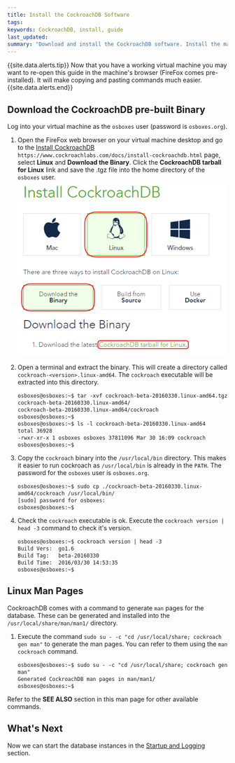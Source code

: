 ```yaml
---
title: Install the CockroachDB Software
tags: 
keywords: CockroachDB, install, guide
last_updated: 
summary: "Download and install the CockroachDB software. Install the man pages for easy reference."
---
```


{{site.data.alerts.tip}}
Now that you have a working virtual machine you may want to re-open this guide in the machine's browser (FireFox comes pre-installed). It will make copying and pasting commands much easier.
{{site.data.alerts.end}}

## Download the CockroachDB pre-built Binary

Log into your virtual machine as the `osboxes` user (password is `osboxes.org`).

1. Open the FireFox web browser on your virtual machine desktop and go to the [Install CockroachDB](https://www.cockroachlabs.com/docs/install-cockroachdb.html) `https://www.cockroachlabs.com/docs/install-cockroachdb.html` page, select **Linux** and **Download the Binary**. Click the **CockroachDB tarball for Linux** link and save the .tgz file into the home directory of the `osboxes` user.
![Download CockroachDB](images/Download_CockroachDB.png)

2. Open a terminal and extract the binary. This will create a directory called `cockroach-<version>.linux-amd64`. The `cockroach` executable will be extracted into this directory.

   ```Shell
   osboxes@osboxes:~$ tar -xvf cockroach-beta-20160330.linux-amd64.tgz 
   cockroach-beta-20160330.linux-amd64/
   cockroach-beta-20160330.linux-amd64/cockroach
   osboxes@osboxes:~$
   osboxes@osboxes:~$ ls -l cockroach-beta-20160330.linux-amd64
   total 36928
   -rwxr-xr-x 1 osboxes osboxes 37811096 Mar 30 16:09 cockroach
   osboxes@osboxes:~$ 
   ```

3. Copy the `cockroach` binary into the `/usr/local/bin` directory. This makes it easier to run cockroach as `/usr/local/bin` is already in the `PATH`. The password for the `osboxes` user is `osboxes.org`.

   ```Shell
   osboxes@osboxes:~$ sudo cp ./cockroach-beta-20160330.linux-amd64/cockroach /usr/local/bin/
   [sudo] password for osboxes: 
   osboxes@osboxes:~$ 
   ```

4. Check the `cockroach` executable is ok. Execute the `cockroach version | head -3` command to check it's version.

   ```Shell
   osboxes@osboxes:~$ cockroach version | head -3
   Build Vers:  go1.6
   Build Tag:   beta-20160330
   Build Time:  2016/03/30 14:53:35
   osboxes@osboxes:~$ 
   ```


## Linux Man Pages

CockroachDB comes with a command to generate `man` pages for the database. These can be generated and installed into the `/usr/local/share/man/man1/` directory.

1. Execute the command `sudo su - -c "cd /usr/local/share; cockroach gen man"` to generate the man pages. You can refer to them using the `man cockroach` command.

   ```Shell
   osboxes@osboxes:~$ sudo su - -c "cd /usr/local/share; cockroach gen man"
   Generated CockroachDB man pages in man/man1/
   osboxes@osboxes:~$ 
   ```

Refer to the **SEE ALSO** section in this man page for other available commands.


## What's Next

Now we can start the database instances in the [Startup and Logging](cockroach-vb-single_db_startup_and_logging) section.

